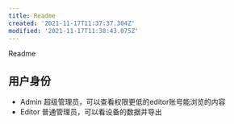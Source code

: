 ```yaml
---
title: Readme
created: '2021-11-17T11:37:37.304Z'
modified: '2021-11-17T11:38:43.075Z'
---
```


Readme

## 用户身份
- Admin
超级管理员，可以查看权限更低的editor账号能浏览的内容
- Editor
普通管理员，可以看设备的数据并导出
